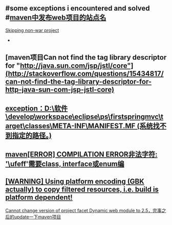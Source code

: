 #some exceptions i encountered and solved
#[maven中发布web项目的站点名](http://note.youdao.com/noteshare?id=55a3b4bdb33bf1c0b5d750dc6818b62b&sub=94AA1D21D88B4749B7D297163940A42A)
-
[Skipping non-war project](http://stackoverflow.com/questions/1174363/mvn-tomcatrun-doesnt-start-tomcat)

-
[maven项目Can not find the tag library descriptor for "http://java.sun.com/jsp/jstl/core"](http://stackoverflow.com/questions/15434817/can-not-find-the-tag-library-descriptor-for-http-java-sun-com-jsp-jstl-core)
-
[exception：D:\软件\develop\workspace\eclipse\ps\firstspringmvc\target\classes\META-INF\MANIFEST.MF (系统找不到指定的路径。)](http://www.bubuko.com/infodetail-1457987.html)
-
[maven[ERROR] COMPILATION ERROR非法字符: '\ufeff'需要class, interface或enum编](http://blog.csdn.net/yhl_jxy/article/details/51434111)
-
[[WARNING] Using platform encoding (GBK actually) to copy filtered resources, i.e. build is platform dependent!](http://blog.csdn.net/testcs_dn/article/details/45583791)
-
[Cannot change version of project facet Dynamic web module to 2.5，完事之后的update一下maven项目](http://blog.csdn.net/steveguoshao/article/details/38414145)

